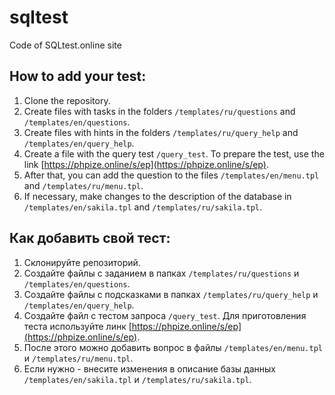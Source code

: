 # sqltest

Code of SQLtest.online site

## How to add your test:

1. Clone the repository.
2. Create files with tasks in the folders `/templates/ru/questions` and `/templates/en/questions`.
3. Create files with hints in the folders `/templates/ru/query_help` and `/templates/en/query_help`.
4. Create a file with the query test `/query_test`. To prepare the test, use the link [https://phpize.online/s/ep](https://phpize.online/s/ep).
5. After that, you can add the question to the files `/templates/en/menu.tpl` and `/templates/ru/menu.tpl`.
6. If necessary, make changes to the description of the database in `/templates/en/sakila.tpl` and `/templates/ru/sakila.tpl`.

## Как добавить свой тест:

1. Склонируйте репозиторий.
2. Создайте файлы с заданием в папках `/templates/ru/questions` и `/templates/en/questions`.
3. Создайте файлы с подсказками в папках `/templates/ru/query_help` и `/templates/en/query_help`.
4. Создайте файл с тестом запроса `/query_test`. Для приготовления теста используйте линк [https://phpize.online/s/ep](https://phpize.online/s/ep).
5. После этого можно добавить вопрос в файлы `/templates/en/menu.tpl` и `/templates/ru/menu.tpl`.
6. Если нужно - внесите изменения в описание базы данных `/templates/en/sakila.tpl` и `/templates/ru/sakila.tpl`.
